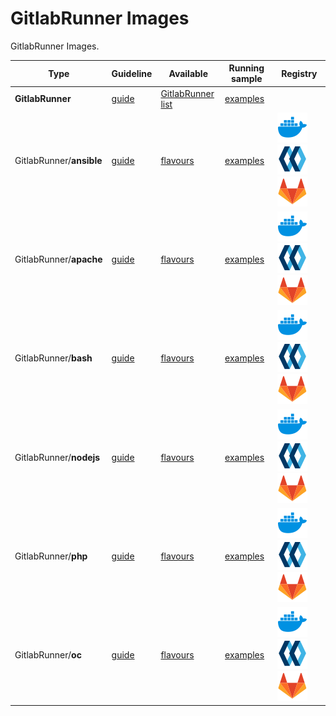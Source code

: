 # GitlabRunner Images

GitlabRunner Images.

| Type                        | Guideline                                                                       | Available                                                                                             | Running sample                                                                                        | Registry                                                                                                                                                                                                                                                                                                                                                                                                                                                                                                                                                           |
| --------------------------- | ------------------------------------------------------------------------------- | ----------------------------------------------------------------------------------------------------- | ----------------------------------------------------------------------------------------------------- | ------------------------------------------------------------------------------------------------------------------------------------------------------------------------------------------------------------------------------------------------------------------------------------------------------------------------------------------------------------------------------------------------------------------------------------------------------------------------------------------------------------------------------------------------------------------ |
| **GitlabRunner**            | [guide](https://docker-images.readthedocs.io/en/latest/GitlabRunner)            | [GitlabRunner list](https://docker-images.readthedocs.io/en/latest/GitlabRunner#container-flavours)   | [examples](https://docker-images.readthedocs.io/en/latest/GitlabRunner#running-this-image)            |
| GitlabRunner/**ansible**    | [guide](https://docker-images.readthedocs.io/en/latest/GitlabRunner/ansible)    | [flavours](https://docker-images.readthedocs.io/en/latest/GitlabRunner/ansible#container-flavours)    | [examples](https://docker-images.readthedocs.io/en/latest/GitlabRunner/ansible#running-this-image)    | [![docker.io](https://raw.githubusercontent.com/startxfr/docker-images/master/.gitlab/img/icon-docker.svg?sanitize=true)](https://hub.docker.com/r/startx/runner-ansible) [![quay.io](https://raw.githubusercontent.com/startxfr/docker-images/master/.gitlab/img/icon-quay.svg?sanitize=true)](https://quay.io/repository/startx/runner-ansible) [![quay.io](https://raw.githubusercontent.com/startxfr/docker-images/master/.gitlab/img/icon-gitlab.svg?sanitize=true)](https://gitlab.com/startx1/containers/container_registry/?search=runner-ansible&search=) |
| GitlabRunner/**apache**     | [guide](https://docker-images.readthedocs.io/en/latest/GitlabRunner/apache)     | [flavours](https://docker-images.readthedocs.io/en/latest/GitlabRunner/apache#container-flavours)     | [examples](https://docker-images.readthedocs.io/en/latest/GitlabRunner/apache#running-this-image)     | [![docker.io](https://raw.githubusercontent.com/startxfr/docker-images/master/.gitlab/img/icon-docker.svg?sanitize=true)](https://hub.docker.com/r/startx/runner-apache) [![quay.io](https://raw.githubusercontent.com/startxfr/docker-images/master/.gitlab/img/icon-quay.svg?sanitize=true)](https://quay.io/repository/startx/runner-apache) [![quay.io](https://raw.githubusercontent.com/startxfr/docker-images/master/.gitlab/img/icon-gitlab.svg?sanitize=true)](https://gitlab.com/startx1/containers/container_registry/?search=runner-apache&search=)    |
| GitlabRunner/**bash**       | [guide](https://docker-images.readthedocs.io/en/latest/GitlabRunner/bash)       | [flavours](https://docker-images.readthedocs.io/en/latest/GitlabRunner/bash#container-flavours)       | [examples](https://docker-images.readthedocs.io/en/latest/GitlabRunner/bash#running-this-image)       | [![docker.io](https://raw.githubusercontent.com/startxfr/docker-images/master/.gitlab/img/icon-docker.svg?sanitize=true)](https://hub.docker.com/r/startx/runner-bash) [![quay.io](https://raw.githubusercontent.com/startxfr/docker-images/master/.gitlab/img/icon-quay.svg?sanitize=true)](https://quay.io/repository/startx/runner-bash) [![quay.io](https://raw.githubusercontent.com/startxfr/docker-images/master/.gitlab/img/icon-gitlab.svg?sanitize=true)](https://gitlab.com/startx1/containers/container_registry/?search=runner-bash&search=)          |
| GitlabRunner/**nodejs**     | [guide](https://docker-images.readthedocs.io/en/latest/GitlabRunner/nodejs)     | [flavours](https://docker-images.readthedocs.io/en/latest/GitlabRunner/nodejs#container-flavours)     | [examples](https://docker-images.readthedocs.io/en/latest/GitlabRunner/nodejs#running-this-image)     | [![docker.io](https://raw.githubusercontent.com/startxfr/docker-images/master/.gitlab/img/icon-docker.svg?sanitize=true)](https://hub.docker.com/r/startx/runner-nodejs) [![quay.io](https://raw.githubusercontent.com/startxfr/docker-images/master/.gitlab/img/icon-quay.svg?sanitize=true)](https://quay.io/repository/startx/runner-nodejs) [![quay.io](https://raw.githubusercontent.com/startxfr/docker-images/master/.gitlab/img/icon-gitlab.svg?sanitize=true)](https://gitlab.com/startx1/containers/container_registry/?search=runner-nodejs&search=)    |
| GitlabRunner/**php**        | [guide](https://docker-images.readthedocs.io/en/latest/GitlabRunner/php)        | [flavours](https://docker-images.readthedocs.io/en/latest/GitlabRunner/php#container-flavours)        | [examples](https://docker-images.readthedocs.io/en/latest/GitlabRunner/php#running-this-image)        | [![docker.io](https://raw.githubusercontent.com/startxfr/docker-images/master/.gitlab/img/icon-docker.svg?sanitize=true)](https://hub.docker.com/r/startx/runner-php) [![quay.io](https://raw.githubusercontent.com/startxfr/docker-images/master/.gitlab/img/icon-quay.svg?sanitize=true)](https://quay.io/repository/startx/runner-php) [![quay.io](https://raw.githubusercontent.com/startxfr/docker-images/master/.gitlab/img/icon-gitlab.svg?sanitize=true)](https://gitlab.com/startx1/containers/container_registry/?search=runner-php&search=)             |
| GitlabRunner/**oc**         | [guide](https://docker-images.readthedocs.io/en/latest/GitlabRunner/oc)         | [flavours](https://docker-images.readthedocs.io/en/latest/GitlabRunner/oc#container-flavours)         | [examples](https://docker-images.readthedocs.io/en/latest/GitlabRunner/oc#running-this-image)         | [![docker.io](https://raw.githubusercontent.com/startxfr/docker-images/master/.gitlab/img/icon-docker.svg?sanitize=true)](https://hub.docker.com/r/startx/runner-oc) [![quay.io](https://raw.githubusercontent.com/startxfr/docker-images/master/.gitlab/img/icon-quay.svg?sanitize=true)](https://quay.io/repository/startx/runner-oc) [![quay.io](https://raw.githubusercontent.com/startxfr/docker-images/master/.gitlab/img/icon-gitlab.svg?sanitize=true)](https://gitlab.com/startx1/containers/container_registry/?search=runner-oc&search=)                |

